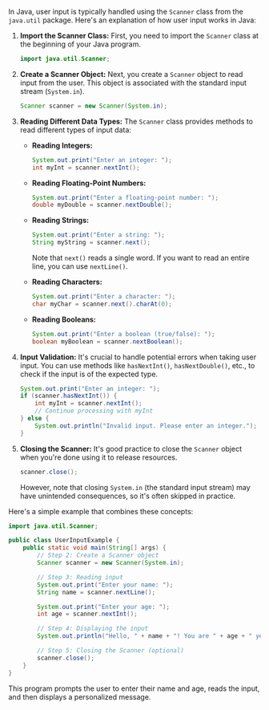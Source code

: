 In Java, user input is typically handled using the `Scanner` class from the `java.util` package. Here's an explanation of how user input works in Java:

1. **Import the Scanner Class:**
   First, you need to import the `Scanner` class at the beginning of your Java program.

   ```java
   import java.util.Scanner;
   ```

2. **Create a Scanner Object:**
   Next, you create a `Scanner` object to read input from the user. This object is associated with the standard input stream (`System.in`).

   ```java
   Scanner scanner = new Scanner(System.in);
   ```

3. **Reading Different Data Types:**
   The `Scanner` class provides methods to read different types of input data:

   - **Reading Integers:**
     ```java
     System.out.print("Enter an integer: ");
     int myInt = scanner.nextInt();
     ```

   - **Reading Floating-Point Numbers:**
     ```java
     System.out.print("Enter a floating-point number: ");
     double myDouble = scanner.nextDouble();
     ```

   - **Reading Strings:**
     ```java
     System.out.print("Enter a string: ");
     String myString = scanner.next();
     ```

     Note that `next()` reads a single word. If you want to read an entire line, you can use `nextLine()`.

   - **Reading Characters:**
     ```java
     System.out.print("Enter a character: ");
     char myChar = scanner.next().charAt(0);
     ```

   - **Reading Booleans:**
     ```java
     System.out.print("Enter a boolean (true/false): ");
     boolean myBoolean = scanner.nextBoolean();
     ```

4. **Input Validation:**
   It's crucial to handle potential errors when taking user input. You can use methods like `hasNextInt()`, `hasNextDouble()`, etc., to check if the input is of the expected type.

   ```java
   System.out.print("Enter an integer: ");
   if (scanner.hasNextInt()) {
       int myInt = scanner.nextInt();
       // Continue processing with myInt
   } else {
       System.out.println("Invalid input. Please enter an integer.");
   }
   ```

5. **Closing the Scanner:**
   It's good practice to close the `Scanner` object when you're done using it to release resources.

   ```java
   scanner.close();
   ```

   However, note that closing `System.in` (the standard input stream) may have unintended consequences, so it's often skipped in practice.

Here's a simple example that combines these concepts:

```java
import java.util.Scanner;

public class UserInputExample {
    public static void main(String[] args) {
        // Step 2: Create a Scanner object
        Scanner scanner = new Scanner(System.in);

        // Step 3: Reading input
        System.out.print("Enter your name: ");
        String name = scanner.nextLine();

        System.out.print("Enter your age: ");
        int age = scanner.nextInt();

        // Step 4: Displaying the input
        System.out.println("Hello, " + name + "! You are " + age + " years old.");

        // Step 5: Closing the Scanner (optional)
        scanner.close();
    }
}
```

This program prompts the user to enter their name and age, reads the input, and then displays a personalized message.